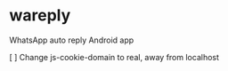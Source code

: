 # wareply
WhatsApp auto reply Android app




[ ] Change js-cookie-domain to real, away from localhost
